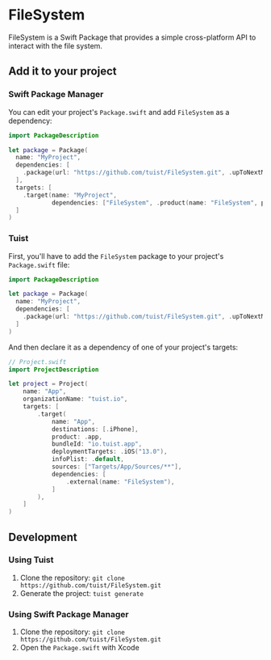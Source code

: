 # FileSystem

FileSystem is a Swift Package that provides a simple cross-platform API to interact with the file system.

## Add it to your project

### Swift Package Manager

You can edit your project's `Package.swift` and add `FileSystem` as a dependency:

```swift
import PackageDescription

let package = Package(
  name: "MyProject",
  dependencies: [
    .package(url: "https://github.com/tuist/FileSystem.git", .upToNextMajor(from: "0.1.0"))
  ],
  targets: [
    .target(name: "MyProject", 
            dependencies: ["FileSystem", .product(name: "FileSystem", package: "FileSystem")]),
  ]
)
```

### Tuist

First, you'll have to add the `FileSystem` package to your project's `Package.swift` file:

```swift
import PackageDescription

let package = Package(
  name: "MyProject",
  dependencies: [
    .package(url: "https://github.com/tuist/FileSystem.git", .upToNextMajor(from: "0.1.0"))
  ]
)
```

And then declare it as a dependency of one of your project's targets:

```swift
// Project.swift
import ProjectDescription

let project = Project(
    name: "App",
    organizationName: "tuist.io",
    targets: [
        .target(
            name: "App",
            destinations: [.iPhone],
            product: .app,
            bundleId: "io.tuist.app",
            deploymentTargets: .iOS("13.0"),
            infoPlist: .default,
            sources: ["Targets/App/Sources/**"],
            dependencies: [
                .external(name: "FileSystem"),
            ]
        ),
    ]
)
```

## Development

### Using Tuist

1. Clone the repository: `git clone https://github.com/tuist/FileSystem.git`
2. Generate the project: `tuist generate`


### Using Swift Package Manager

1. Clone the repository: `git clone https://github.com/tuist/FileSystem.git`
2. Open the `Package.swift` with Xcode